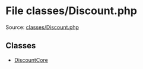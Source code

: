 File classes/Discount.php
=========

Source: [classes/Discount.php](https://github.com/PrestaShop/PrestaShop/blob/1.5.3.0/classes/Discount.php)


Classes
-------

* [DiscountCore](class.DiscountCore.md)

